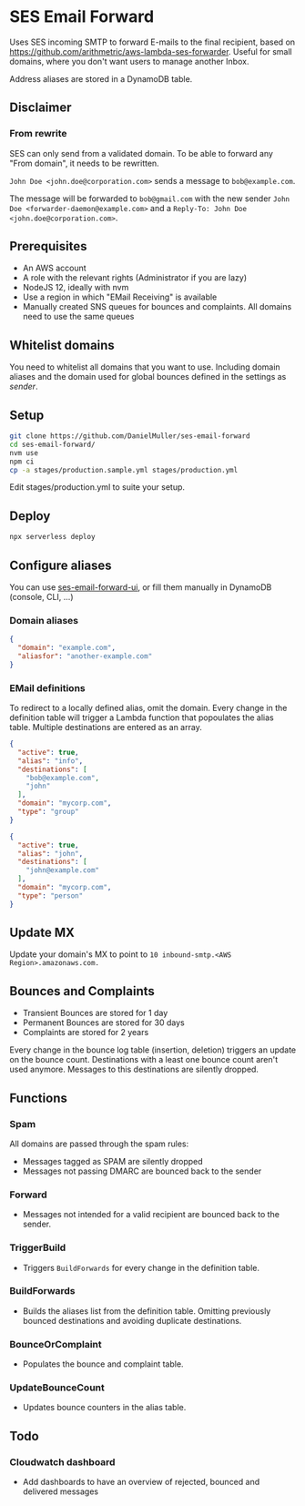 # SES Email Forward
Uses SES incoming SMTP to forward E-mails to the final recipient, based on https://github.com/arithmetric/aws-lambda-ses-forwarder. Useful for small domains, where you don't want users to manage another Inbox.

Address aliases are stored in a DynamoDB table.

## Disclaimer
### From rewrite
SES can only send from a validated domain. To be able to forward any "From domain", it needs to be rewritten.

`John Doe <john.doe@corporation.com>` sends a message to `bob@example.com`.

The message will be forwarded to `bob@gmail.com` with the new sender `John Doe <forwarder-daemon@example.com>` and a `Reply-To: John Doe <john.doe@corporation.com>`.

## Prerequisites
* An AWS account
* A role with the relevant rights (Administrator if you are lazy)
* NodeJS 12, ideally with nvm
* Use a region in which "EMail Receiving" is available
* Manually created SNS queues for bounces and complaints. All domains need to use the same queues

## Whitelist domains
You need to whitelist all domains that you want to use. Including domain aliases and the domain used for global bounces defined in the settings as _sender_.

## Setup
```bash
git clone https://github.com/DanielMuller/ses-email-forward
cd ses-email-forward/
nvm use
npm ci
cp -a stages/production.sample.yml stages/production.yml
```
Edit stages/production.yml to suite your setup.

## Deploy
```bash
npx serverless deploy
```

## Configure aliases
You can use [ses-email-forward-ui](https://github.com/DanielMuller/ses-email-forward-ui), or fill them manually in DynamoDB (console, CLI, ...)

### Domain aliases
```json
{
  "domain": "example.com",
  "aliasfor": "another-example.com"
}
```

### EMail definitions
To redirect to a locally defined alias, omit the domain. Every change in the definition table will trigger a Lambda function that popoulates the alias table. Multiple destinations are entered as an array.

```json
{
  "active": true,
  "alias": "info",
  "destinations": [
    "bob@example.com",
    "john"
  ],
  "domain": "mycorp.com",
  "type": "group"
}
```
```json
{
  "active": true,
  "alias": "john",
  "destinations": [
    "john@example.com"
  ],
  "domain": "mycorp.com",
  "type": "person"
}
```

## Update MX
Update your domain's MX to point to `10 inbound-smtp.<AWS Region>.amazonaws.com.`

## Bounces and Complaints
* Transient Bounces are stored for 1 day
* Permanent Bounces are stored for 30 days
* Complaints are stored for 2 years

Every change in the bounce log table (insertion, deletion) triggers an update on the bounce count. Destinations with a least one bounce count aren't used anymore. Messages to this destinations are silently dropped.

## Functions
### Spam
All domains are passed through the spam rules:
* Messages tagged as SPAM are silently dropped
* Messages not passing DMARC are bounced back to the sender

### Forward
* Messages not intended for a valid recipient are bounced back to the sender.

### TriggerBuild
* Triggers `BuildForwards` for every change in the definition table.

### BuildForwards
* Builds the aliases list from the definition table. Omitting previously bounced destinations and avoiding duplicate destinations.

### BounceOrComplaint
* Populates the bounce and complaint table.

### UpdateBounceCount
* Updates bounce counters in the alias table.

## Todo
### Cloudwatch dashboard
* Add dashboards to have an overview of rejected, bounced and delivered messages

